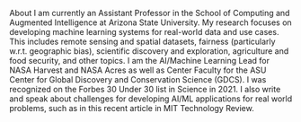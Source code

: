 About
I am currently an Assistant Professor in the School of Computing and Augmented Intelligence at Arizona State University. My research focuses on developing machine learning systems for real-world data and use cases. This includes remote sensing and spatial datasets, fairness (particularly w.r.t. geographic bias), scientific discovery and exploration, agriculture and food security, and other topics. I am the AI/Machine Learning Lead for NASA Harvest and NASA Acres as well as Center Faculty for the ASU Center for Global Discovery and Conservation Science (GDCS). I was recognized on the Forbes 30 Under 30 list in Science in 2021. I also write and speak about challenges for developing AI/ML applications for real world problems, such as in this recent article in MIT Technology Review.

<!---
abdul-geospatial/abdul-geospatial is a ✨ special ✨ repository because its `README.md` (this file) appears on your GitHub profile.
You can click the Preview link to take a look at your changes.
--->
